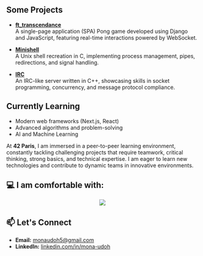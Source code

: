 ## Some Projects
- **[ft_transcendance](https://github.com/umonad/ft_trancsendance)**  
  A single-page application (SPA) Pong game developed using Django and JavaScript, featuring real-time interactions powered by WebSocket.
  
- **[Minishell](https://github.com/umonad/minishell)**  
  A Unix shell recreation in C, implementing process management, pipes, redirections, and signal handling.

- **[IRC](https://github.com/umonad/IRC)**  
  An IRC-like server written in C++, showcasing skills in socket programming, concurrency, and message protocol compliance.  

## Currently Learning
- Modern web frameworks (Next.js, React)  
- Advanced algorithms and problem-solving  
- AI and Machine Learning  

At **42 Paris**, I am immersed in a peer-to-peer learning environment, constantly tackling challenging projects that require teamwork, critical thinking, strong basics, and technical expertise. I am eager to learn new technologies and contribute to dynamic teams in innovative environments.

## 💻 I am comfortable with:
<div align="center">
    <a href="https://skillicons.dev">
        <img src="https://skillicons.dev/icons?i=c,cpp,python" />
    </a>
</div>

## 📫 Let's Connect
- **Email:** [monaudoh5@gmail.com](mailto:monaudoh5@gmail.com)  
- **LinkedIn:** [linkedin.com/in/mona-udoh](https://www.linkedin.com/in/mona-udoh)

